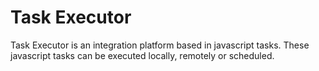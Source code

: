 Task Executor
=============

Task Executor is an integration platform based in javascript tasks. These javascript tasks can be executed locally, remotely or scheduled.
